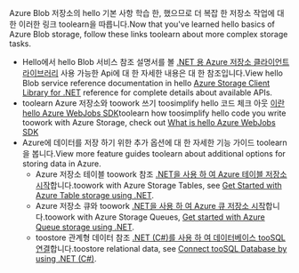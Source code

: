 
<span data-ttu-id="a9238-101">Azure Blob 저장소의 hello 기본 사항 학습 한, 했으므로 더 복잡 한 저장소 작업에 대 한 이러한 링크 toolearn을 따릅니다.</span><span class="sxs-lookup"><span data-stu-id="a9238-101">Now that you've learned hello basics of Azure Blob storage, follow these links toolearn about more complex storage tasks.</span></span>

* <span data-ttu-id="a9238-102">Hello에서 hello Blob 서비스 참조 설명서를 볼 [.NET 용 Azure 저장소 클라이언트 라이브러리](http://go.microsoft.com/fwlink/?LinkID=390731) 사용 가능한 Api에 대 한 자세한 내용은 대 한 참조입니다.</span><span class="sxs-lookup"><span data-stu-id="a9238-102">View hello Blob service reference documentation in hello [Azure Storage Client Library for .NET](http://go.microsoft.com/fwlink/?LinkID=390731) reference for complete details about available APIs.</span></span>
* <span data-ttu-id="a9238-103">toolearn Azure 저장소와 toowork 쓰기 toosimplify hello 코드 체크 아웃 [이란 hello Azure WebJobs SDK](../articles/app-service-web/websites-dotnet-webjobs-sdk.md)</span><span class="sxs-lookup"><span data-stu-id="a9238-103">toolearn how toosimplify hello code you write toowork with Azure Storage, check out [What is hello Azure WebJobs SDK](../articles/app-service-web/websites-dotnet-webjobs-sdk.md)</span></span>
* <span data-ttu-id="a9238-104">Azure에 데이터를 저장 하기 위한 추가 옵션에 대 한 자세한 기능 가이드 toolearn을 봅니다.</span><span class="sxs-lookup"><span data-stu-id="a9238-104">View more feature guides toolearn about additional options for storing data in Azure.</span></span>
  * <span data-ttu-id="a9238-105">Azure 저장소 테이블 toowork 참조 [.NET을 사용 하 여 Azure 테이블 저장소 시작](../articles/cosmos-db/table-storage-how-to-use-dotnet.md)합니다.</span><span class="sxs-lookup"><span data-stu-id="a9238-105">toowork with Azure Storage Tables, see [Get Started with Azure Table storage using .NET](../articles/cosmos-db/table-storage-how-to-use-dotnet.md).</span></span>
  * <span data-ttu-id="a9238-106">Azure 저장소 큐와 toowork [.NET을 사용 하 여 Azure 큐 저장소 시작](../articles/storage/queues/storage-dotnet-how-to-use-queues.md)합니다.</span><span class="sxs-lookup"><span data-stu-id="a9238-106">toowork with Azure Storage Queues, [Get started with Azure Queue storage using .NET](../articles/storage/queues/storage-dotnet-how-to-use-queues.md).</span></span>
  * <span data-ttu-id="a9238-107">toostore 관계형 데이터 참조 [.NET (C#)를 사용 하 여 데이터베이스 tooSQL 연결](../articles/sql-database/sql-database-develop-dotnet-simple.md)합니다.</span><span class="sxs-lookup"><span data-stu-id="a9238-107">toostore relational data, see [Connect tooSQL Database by using .NET (C#)](../articles/sql-database/sql-database-develop-dotnet-simple.md).</span></span>

